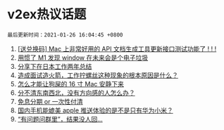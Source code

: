 # v2ex热议话题

`最后更新时间：2021-01-26 16:04:45 +0800`

1. [[送兑换码] Mac 上非常好用的 API 文档生成工具更新接口测试功能了 ! ! !](https://www.v2ex.com/t/748203)
1. [用惯了 M1 发现 window 在未来会是个电子垃圾](https://www.v2ex.com/t/748450)
1. [分享下在日本工作两年总结](https://www.v2ex.com/t/748274)
1. [造成面试造火箭，工作拧螺丝这种现象的根本原因是什么？](https://www.v2ex.com/t/748372)
1. [怎么才能让狗屎的 16 寸 Mac 安静下来](https://www.v2ex.com/t/748330)
1. [分不清东南西北，没有方向感的人怎么办？](https://www.v2ex.com/t/748429)
1. [免息分期 or 一次性付清](https://www.v2ex.com/t/748319)
1. [国内手机能媲美 apple 推送体验的是不是只有华为小米？](https://www.v2ex.com/t/748292)
1. [“有问题问群里”，结果没人回…](https://www.v2ex.com/t/748364)

